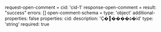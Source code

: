 request-open-comment =
  cid: 'cid-1'
response-open-comment =
  result: "success"
  errors: []
open-comment-schema =
  type: 'object'
  additional-properties: false
  properties:
    cid:
      description: 'Ҫ�򿪵����۵�id'
      type: 'string'
      required: true
